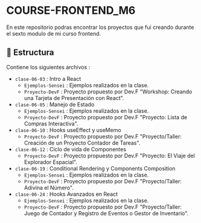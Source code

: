 # COURSE-FRONTEND_M6

En este repositorio podras encontrar los proyectos que fuí creando durante el sexto modulo de mi curso frontend.

## 📑 Estructura

Contiene los siguientes archivos :

- `clase-06-03` : Intro a React
  - `Ejemplos-Sensei` : Ejemplos realizados en la clase.
  - `Proyecto-DevF` : Proyecto propuesto por Dev.F "Workshop: Creando una Tarjeta de Presentación con React".
- `clase-06-05` : Manejo de Estado
  - `Ejemplos-Sensei` : Ejemplos realizados en la clase.
  - `Proyecto-DevF` : Proyecto propuesto por Dev.F "Proyecto: Lista de Compras Interactiva".
- `clase-06-10` : Hooks useEffect y useMemo
  - `Proyecto-DevF` : Proyecto propuesto por Dev.F "Proyecto/Taller: Creación de un Proyecto Contador de Tareas".
- `clase-06-12` : Ciclo de vida de Componentes
  - `Proyecto-DevF` : Proyecto propuesto por Dev.F "Proyecto: El Viaje del Explorador Espacial".
- `clase-06-19` : Conditional Rendering y Components Composition
  - `Ejemplos-Sensei` : Ejemplos realizados en la clase.
  - `Proyecto-DevF` : Proyecto propuesto por Dev.F "Proyecto/Taller: Adivina el Número".
- `clase-06-24` : Hooks Avanzados en React
  - `Ejemplos-Sensei` : Ejemplos realizados en la clase.
  - `Proyecto-DevF` : Proyecto propuesto por Dev.F "Proyecto/Taller: Juego de Contador y Registro de Eventos o Gestor de Inventario".
